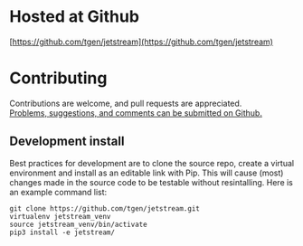 # Hosted at Github

[https://github.com/tgen/jetstream](https://github.com/tgen/jetstream)

# Contributing

Contributions are welcome, and pull requests are appreciated.  
[Problems, suggestions, and comments can be submitted on Github.](https://github.com/tgen/jetstream/issues)

## Development install

Best practices for development are to clone the source repo, create a virtual environment and install as an editable link with Pip. This will cause (most) changes made in the source code to be testable without resintalling. Here is an example command list:

```
git clone https://github.com/tgen/jetstream.git
virtualenv jetstream_venv
source jetstream_venv/bin/activate
pip3 install -e jetstream/
```

